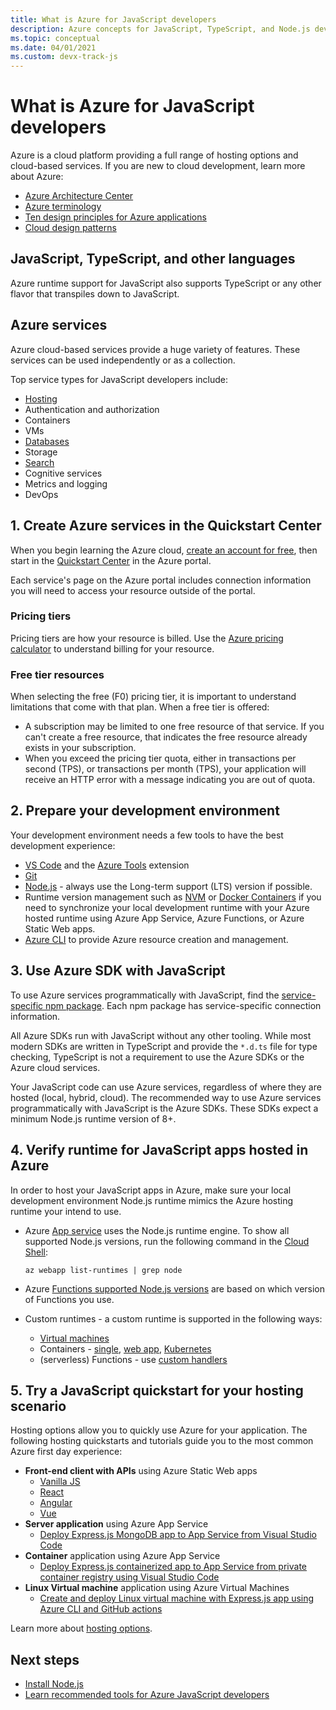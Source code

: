 ```yaml
---
title: What is Azure for JavaScript developers
description: Azure concepts for JavaScript, TypeScript, and Node.js developers. 
ms.topic: conceptual
ms.date: 04/01/2021
ms.custom: devx-track-js
---
```


# What is Azure for JavaScript developers

Azure is a cloud platform providing a full range of hosting options and cloud-based services. If you are new to cloud development, learn more about Azure:

* [Azure Architecture Center](/azure/architecture/) 
* [Azure terminology](/azure/cloud-adoption-framework/ready/considerations/fundamental-concepts)
* [Ten design principles for Azure applications](/azure/architecture/guide/design-principles/)
* [Cloud design patterns](/azure/architecture/patterns/)

## JavaScript, TypeScript, and other languages

Azure runtime support for JavaScript also supports TypeScript or any other flavor that transpiles down to JavaScript. 

## Azure services

Azure cloud-based services provide a huge variety of features. These services can be used independently or as a collection.

Top service types for JavaScript developers include:

* [Hosting](../how-to/deploy-web-app.md)
* Authentication and authorization
* Containers
* VMs
* [Databases](../how-to/with-database/getting-started.md)
* Storage
* [Search](../azure/search/tutorial-javascript-overview.md)
* Cognitive services
* Metrics and logging
* DevOps

## 1. Create Azure services in the Quickstart Center

When you begin learning the Azure cloud,  [create an account for free](https://azure.microsoft.com/free/?WT.mc_id=A261C142F), then start in the [Quickstart Center](https://ms.portal.azure.com/#blade/Microsoft_Azure_Resources/QuickstartCenterBlade) in the Azure portal.

Each service's page on the Azure portal includes connection information you will need to access your resource outside of the portal. 

### Pricing tiers

Pricing tiers are how your resource is billed. Use the [Azure pricing calculator](https://azure.microsoft.com/en-us/pricing/calculator) to understand billing for your resource. 

### Free tier resources

When selecting the free (F0) pricing tier, it is important to understand limitations that come with that plan. When a free tier is offered:

* A subscription may be limited to one free resource of that service. If you can't create a free resource, that indicates the free resource already exists in your subscription.
* When you exceed the pricing tier quota, either in transactions per second (TPS), or transactions per month (TPS), your application will receive an HTTP error with a message indicating you are out of quota. 

## 2. Prepare your development environment

Your development environment needs a few tools to have the best development experience:

* [VS Code](https://code.visualstudio.com/) and the [Azure Tools](https://marketplace.visualstudio.com/items?itemName=ms-vscode.vscode-node-azure-pack) extension
* [Git](https://git-scm.com/)
* [Node.js](https://nodejs.org/en/) - always use the Long-term support (LTS) version if possible. 
* Runtime version management such as [NVM](https://github.com/nvm-sh/nvm/blob/master/README.md) or [Docker Containers](https://www.docker.com/) if you need to synchronize your local development runtime with your Azure hosted runtime using Azure App Service, Azure Functions, or Azure Static Web apps.
* [Azure CLI](/cli/azure/install-azure-cli) to provide Azure resource creation and management. 

## 3. Use Azure SDK with JavaScript

To use Azure services programmatically with JavaScript, find the [service-specific npm package](../azure-sdk-library-package-index.md). Each npm package has service-specific connection information.

All Azure SDKs run with JavaScript without any other tooling. While most modern SDKs are written in TypeScript and provide the `*.d.ts` file for type checking, TypeScript is not a requirement to use the Azure SDKs or the Azure cloud services. 

Your JavaScript code can use Azure services, regardless of where they are hosted (local, hybrid, cloud). The recommended way to use Azure services programmatically with JavaScript is the Azure SDKs. These SDKs expect a minimum Node.js runtime version of 8+. 

## 4. Verify runtime for JavaScript apps hosted in Azure 

In order to host your JavaScript apps in Azure, make sure your local development environment Node.js runtime mimics the Azure hosting runtime your intend to use. 

* Azure [App service](/azure/app-service/) uses the Node.js runtime engine. To show all supported Node.js versions, run the following command in the [Cloud Shell](https://shell.azure.com):

    ```azurecli-interactive
    az webapp list-runtimes | grep node
    ```

* Azure [Functions supported Node.js versions](/azure/azure-functions/functions-reference-node?tabs=v2#node-version) are based on which version of Functions you use. 

* Custom runtimes - a custom runtime is supported in the following ways:

    * [Virtual machines](/azure/virtual-machines/)
    * Containers - [single](/azure/container-instances/), [web app](/azure/app-service/), [Kubernetes](/azure/aks/)
    * (serverless) Functions - use [custom handlers](/azure/azure-functions/functions-custom-handlers)

## 5. Try a JavaScript quickstart for your hosting scenario

Hosting options allow you to quickly use Azure for your application. The following hosting quickstarts and tutorials guide you to the most common Azure first day experience:

* **Front-end client with APIs** using Azure Static Web apps
    * [Vanilla JS](/azure/static-web-apps/getting-started?tabs=vanilla-javascript)
    * [React](/azure/static-web-apps/getting-started?tabs=react)
    * [Angular](/azure/static-web-apps/getting-started?tabs=angular)
    * [Vue](/azure/static-web-apps/getting-started?tabs=vue)
* **Server application** using Azure App Service 
    * [Deploy Express.js MongoDB app to App Service from Visual Studio Code](../tutorial/deploy-nodejs-mongodb-app-service-from-visual-studio-code.md)
* **Container** application using Azure App Service
    * [Deploy Express.js containerized app to App Service from private container registry using Visual Studio Code](../tutorial/tutorial-vscode-docker-node/tutorial-vscode-docker-node-01.md?tabs=bash)
* **Linux Virtual machine** application using Azure Virtual Machines
    * [Create and deploy Linux virtual machine with Express.js app using Azure CLI and GitHub actions](../tutorial/nodejs-virtual-machine-vm/create-linux-virtual-machine-azure-cli.md)

Learn more about [hosting options](../how-to/deploy-web-app.md).

## Next steps

* [Install Node.js](install-nodejs-develop-azure-sdk-project.md)
* [Learn recommended tools for Azure JavaScript developers](../node-azure-tools.md)
